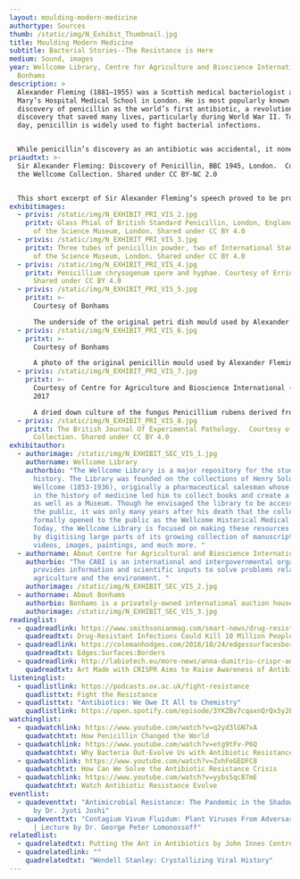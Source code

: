 ```yaml
---
layout: moulding-modern-medicine
authortype: Sources
thumb: /static/img/N_Exhibit_Thumbnail.jpg
title: Moulding Modern Medicine
subtitle: Bacterial Stories--The Resistance is Here
medium: Sound, images
year: Wellcome Library, Centre for Agriculture and Bioscience International, and
  Bonhams
description: >
  Alexander Fleming (1881–1955) was a Scottish medical bacteriologist at St.
  Mary’s Hospital Medical School in London. He is most popularly known for his
  discovery of penicillin as the world’s first antibiotic, a revolutionary
  discovery that saved many lives, particularly during World War II. To this
  day, penicillin is widely used to fight bacterial infections. 


  While penicillin’s discovery as an antibiotic was accidental, it nonetheless revealed Fleming’s sharp and incisive thinking. Fleming’s short recording presented here—a part of his talk for the British Broadcasting Company (BBC) in 1945—is another testament to his wit as he accurately predicts the dangers of antibiotic resistance. He demonstrates not just his knowledge of microbes and biology, but also his keen understanding of human behaviour in medicine. While his discovery turned dangerous infections into easily treatable illnesses, his words too are just as important as we attempt to find ways around antibiotic resistance.
priaudtxt: >-
  Sir Alexander Fleming: Discovery of Penicillin, BBC 1945, London.  Courtesy of
  the Wellcome Collection. Shared under CC BY-NC 2.0 


  This short excerpt of Sir Alexander Fleming’s speech proved to be prophetic in its warning about antibiotic resistance, as the world now faces a grave challenge in overcoming bacteria’s growing resistance to present-day antibiotics. 
exhibitimages:
  - privis: /static/img/N_EXHIBIT_PRI_VIS_2.jpg
    pritxt: Glass Phial of British Standard Penicillin, London, England.  Courtesy
      of the Science Museum, London. Shared under CC BY 4.0
  - privis: /static/img/N_EXHIBIT_PRI_VIS_3.jpg
    pritxt: Three tubes of penicillin powder, two of International Stand.  Courtesy
      of the Science Museum, London. Shared under CC BY 4.0
  - privis: /static/img/N_EXHIBIT_PRI_VIS_4.jpg
    pritxt: Penicillium chrysogenum spore and hyphae. Courtesy of Errin Johnson.
      Shared under CC BY 4.0
  - privis: /static/img/N_EXHIBIT_PRI_VIS_5.jpg
    pritxt: >-
      Courtesy of Bonhams 

      The underside of the original petri dish mould used by Alexander Fleming to discover penicillin’s potential as an antibiotic.
  - privis: /static/img/N_EXHIBIT_PRI_VIS_6.jpg
    pritxt: >-
      Courtesy of Bonhams 

      A photo of the original penicillin mould used by Alexander Fleming. Fleming was studying staph bacteria, and had left his petri dishes of staph cultures unattended for an extended period of time. The culture became infected with mould. When Fleming observed the petri dishes again, he realized that the staph did not grow in and around the mould. Further research led him to conclude that penicillin halted the growth of bacteria!
  - privis: /static/img/N_EXHIBIT_PRI_VIS_7.jpg
    pritxt: >-
      Courtesy of Centre for Agriculture and Bioscience International (CABI),
      2017 

      A dried down culture of the fungus Penicillium rubens derived from Sir Alexander Fleming’s penicillin producing strain, deposited in the CABI culture collection in the 1940s. This dish contains penicillium spores taken from Alexander Fleming’s research plates. By being fungal spores, this growth from 2017 is a clone of the penicillium that is commonly benchmarked as the first recorded observation of penicillin in 1928.
  - privis: /static/img/N_EXHIBIT_PRI_VIS_8.jpg
    pritxt: The British Journal Of Experimental Pathology.  Courtesy of the Wellcome
      Collection. Shared under CC BY 4.0
exhibitauthor:
  - authorimage: /static/img/N_EXHIBIT_SEC_VIS_1.jpg
    authorname: Wellcome Library
    authorbio: "The Wellcome Library is a major repository for the study of medical
      history. The Library was founded on the collections of Henry Solomon
      Wellcome (1853-1936), originally a pharmaceutical salesman whose interest
      in the history of medicine led him to collect books and create a Library
      as well as a Museum. Though he envisaged the library to be accessible to
      the public, it was only many years after his death that the collection was
      formally opened to the public as the Wellcome Historical Medical Library.
      Today, the Wellcome Library is focused on making these resources available
      by digitising large parts of its growing collection of manuscripts,
      videos, images, paintings, and much more. "
  - authorname: About Centre for Agricultural and Bioscience International (CABI)
    authorbio: "The CABI is an international and intergovernmental organization that
      provides information and scientific inputs to solve problems related to
      agriculture and the environment. "
    authorimage: /static/img/N_EXHIBIT_SEC_VIS_2.jpg
  - authorname: About Bonhams
    authorbio: Bonhams is a privately-owned international auction house, founded in 1793.
    authorimage: /static/img/N_EXHIBIT_SEC_VIS_3.jpg
readinglist:
  - quadreadlink: https://www.smithsonianmag.com/smart-news/drug-resistant-infections-could-kill-10-million-annually-2050-180972079/
    quadreadtxt: Drug-Resistant Infections Could Kill 10 Million People Annually by 2050
  - quadreadlink: https://colemanhodges.com/2018/10/24/edgessurfacesborders/
    quadreadtxt: Edges:Surfaces:Borders
  - quadreadlink: http://labiotech.eu/more-news/anna-dumitriu-crispr-antibiotic-resistance/
    quadreadtxt: Art Made with CRISPR Aims to Raise Awareness of Antibiotic Resistance
listeninglist:
  - quadlistlink: https://podcasts.ox.ac.uk/fight-resistance
    quadlisttxt: Fight the Resistance
  - quadlisttxt: "Antibiotics: We Owe It All to Chemistry"
    quadlistlink: https://open.spotify.com/episode/3YKZBv7cqaxnQrQx5y2EJq
watchinglist:
  - quadwatchlink: https://www.youtube.com/watch?v=q2yd3lGN7xA
    quadwatchtxt: How Penicillin Changed the World
  - quadwatchlink: https://www.youtube.com/watch?v=etg9tFv-P6Q
    quadwatchtxt: Why Bacteria Out-Evolve Us with Antibiotic Resistance
  - quadwatchlink: https://www.youtube.com/watch?v=ZvhFeGEDFC8
    quadwatchtxt: How Can We Solve the Antibiotic Resistance Crisis
  - quadwatchlink: https://www.youtube.com/watch?v=yybsSqcB7mE
    quadwatchtxt: Watch Antibiotic Resistance Evolve
eventlist:
  - quadeventtxt: "Antimicrobial Resistance: The Pandemic in the Shadows | Lecture
      by Dr. Jyoti Joshi"
  - quadeventtxt: "Contagium Vivum Fluidum: Plant Viruses From Adversaries To Allies
      | Lecture by Dr. George Peter Lomonossoff"
relatedlist:
  - quadrelatedtxt: Putting the Ant in Antibiotics by John Innes Centre
  - quadrelatedlink: ""
    quadrelatedtxt: "Wendell Stanley: Crystallizing Viral History"
---
```

